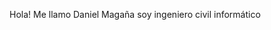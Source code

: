 Hola! 
Me llamo Daniel Magaña soy ingeniero civil informático


<!---
- 👋 Hi, I’m @daniel-magana
- 👀 I’m interested in ...
- 🌱 I’m currently learning ...
- 💞️ I’m looking to collaborate on ...
- 📫 How to reach me ...
daniel-magana/daniel-magana is a ✨ special ✨ repository because its `README.md` (this file) appears on your GitHub profile.
You can click the Preview link to take a look at your changes.
--->
